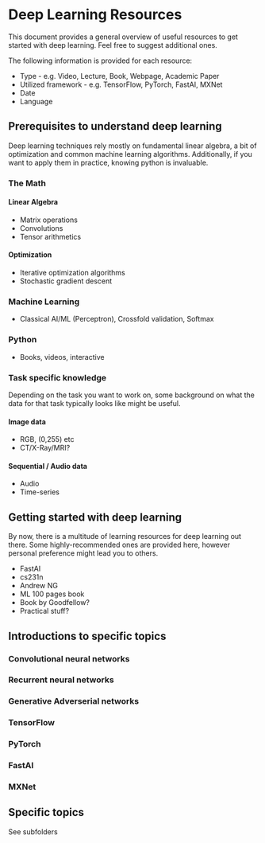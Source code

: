 # Deep Learning Resources
This document provides a general overview of useful resources to get started with deep learning. Feel free to suggest additional ones.

The following information is provided for each resource:
* Type - e.g. Video, Lecture, Book, Webpage, Academic Paper
* Utilized framework - e.g. TensorFlow, PyTorch, FastAI, MXNet
* Date 
* Language
## Prerequisites to understand deep learning
Deep learning techniques rely mostly on fundamental linear algebra, a bit of optimization and common machine learning algorithms. Additionally, if you want to apply them in practice, knowing python is invaluable. 
### The Math
#### Linear Algebra
* Matrix operations
* Convolutions
* Tensor arithmetics
#### Optimization
* Iterative optimization algorithms
* Stochastic gradient descent
### Machine Learning
* Classical AI/ML (Perceptron), Crossfold validation, Softmax 
### Python
* Books, videos, interactive
### Task specific knowledge
Depending on the task you want to work on, some background on what the data for that task typically looks like might be useful.
#### Image data
* RGB, (0,255) etc
* CT/X-Ray/MRI?
#### Sequential / Audio data
* Audio
* Time-series
## Getting started with deep learning
By now, there is a multitude of learning resources for deep learning out there. Some highly-recommended ones are provided here, however personal preference might lead you to others.
* FastAI
* cs231n
* Andrew NG
* ML 100 pages book
* Book by Goodfellow?
* Practical stuff?
## Introductions to specific topics
### Convolutional neural networks
### Recurrent neural networks
### Generative Adverserial  networks
### TensorFlow
### PyTorch
### FastAI
### MXNet
## Specific topics
See subfolders
